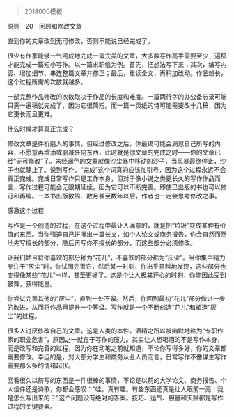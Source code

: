 # 
> 2018000模板


原则　20　回顾和修改文章

直到你的文章改到无可修改，否则不能说已经完成了。

很少有作家能够一气呵成地完成一篇完美的文章，大多数写作高手需要至少三遍稿才能完成一篇短小写作。以一篇求职信为例。首先，把想法写下来；其次，编写内容、增加细节、串连整篇文章并修正；最后，重读全文，再稍加改动。作品越长，这个过程所需的次数就越多。

一部完整作品修改的次数取决于作品的长度和难度。一篇两行字的办公备忘录可能只需一遍稿就完成了，因为它很简短。而一篇一页纸的诗可能需要改十几稿，因为它更长而且更难。

什么时候才算真正完成？

修改文章是件折磨人的事情，但经过修改之后，你最终可能会满意自己所写的内容，不愿意再增添或删减任何东西，此时就是你文章的完成之时——你的文章已经“无可修改”了。未经润色的文章就像沙尘暴中移动的沙子，当风暴最终停止，沙子也就静止了。说到写作，“完成”这个词真的应该加引号，因为这个过程永远不会真正完成。完成日常写作只是工作本身，但对于像小说之类更长久的写作作品而言，写作过程可能会无限期延续，因为它可以不断完善。即使已出版的书也可以修订和再编。一本书出版数周、数月甚至数年以后，作者也一定会思考修改之事。

感激这个过程

写作是一个创造的过程，在这个过程中最让人满意的，就是把“垃圾”变成某种有价值的东西。当你强迫自己拼凑出一篇长文，如个人论文或商务报告，你会自然而然地先写擅长的部分，随后再写你不擅长的部分，而这些部分必须修改。

让我们姑且将你喜欢的部分称为“花儿”，不喜欢的部分称为“灰尘”。当你集中精力专注于“灰尘”时，你试图完善它，然后某一时刻，你出乎意料地发现，这些部分也变得像某些“花儿”一样，甚至更好了。这是个让人极其开心的时刻，你能因此受到鼓舞，获得能量。

你尝试完善其他的“灰尘”，直到一处不留。然后，你回到最初“花儿”部分做进一步的改进，从而将作品再提升一个等级。写作就是一个不断创造“花儿”和塑造“灰尘”的过程。

很多人讨厌修改自己的文章，这是人类的本性。酒精之所以被幽默地称为“专职作家的职业危害”，原因之一就在于写作的压力。其实让人想喝酒的不是写作本身，而是改写和完善的过程，因为你在动笔之前就知道，不论你写得多好，你的文章都需要修改。幸运的是，对大部分学生和商务从业人员而言，日常写作不像谋生写作需要那么多的情绪起伏。

回看很久以前写的东西是一件很棒的事情，不论是以前的大学论文、商务报告、个人信件还是诗歌，你都会感叹：“哇，真有趣。有些东西还真是让人眼前一亮！我是怎么写出来的？”这个问题没有绝对的答案。技巧、运气、胆量和天赋都是写作过程的关键要素。



